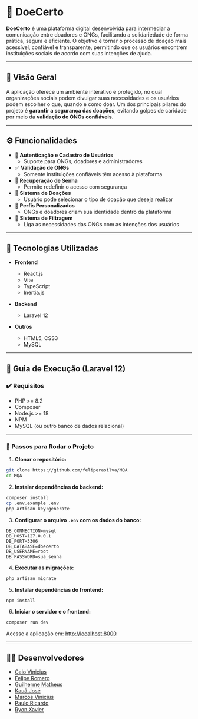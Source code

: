 
# 🎯 DoeCerto

**DoeCerto** é uma plataforma digital desenvolvida para intermediar a comunicação entre doadores e ONGs, facilitando a solidariedade de forma prática, segura e eficiente. O objetivo é tornar o processo de doação mais acessível, confiável e transparente, permitindo que os usuários encontrem instituições sociais de acordo com suas intenções de ajuda.

---

## 📌 Visão Geral

A aplicação oferece um ambiente interativo e protegido, no qual organizações sociais podem divulgar suas necessidades e os usuários podem escolher o que, quando e como doar. Um dos principais pilares do projeto é **garantir a segurança das doações**, evitando golpes de caridade por meio da **validação de ONGs confiáveis**.

---

## ⚙️ Funcionalidades

- 🔐 **Autenticação e Cadastro de Usuários**
  - Suporte para ONGs, doadores e administradores
- ✅ **Validação de ONGs**
  - Somente instituições confiáveis têm acesso à plataforma
- 🔑 **Recuperação de Senha**
  - Permite redefinir o acesso com segurança
- 🎁 **Sistema de Doações**
  - Usuário pode selecionar o tipo de doação que deseja realizar
- 👤 **Perfis Personalizados**
  - ONGs e doadores criam sua identidade dentro da plataforma
- 🧭 **Sistema de Filtragem**
  - Liga as necessidades das ONGs com as intenções dos usuários

---

## 🧰 Tecnologias Utilizadas

- **Frontend**
  - React.js
  - Vite
  - TypeScript
  - Inertia.js

- **Backend**
  - Laravel 12

- **Outros**
  - HTML5, CSS3
  - MySQL

---

## 🚀 Guia de Execução (Laravel 12)

### ✔️ Requisitos

- PHP >= 8.2
- Composer
- Node.js >= 18
- NPM
- MySQL (ou outro banco de dados relacional)

---

### 🔧 Passos para Rodar o Projeto

1. **Clonar o repositório:**

```bash
git clone https://github.com/feliperasilva/MQA
cd MQA
```

2. **Instalar dependências do backend:**

```bash
composer install
cp .env.example .env
php artisan key:generate
```

3. **Configurar o arquivo `.env` com os dados do banco:**

```env
DB_CONNECTION=mysql
DB_HOST=127.0.0.1
DB_PORT=3306
DB_DATABASE=doecerto
DB_USERNAME=root
DB_PASSWORD=sua_senha
```

4. **Executar as migrações:**

```bash
php artisan migrate
```

5. **Instalar dependências do frontend:**

```bash
npm install
```

6. **Iniciar o servidor e o frontend:**

```bash
composer run dev
```

Acesse a aplicação em: [http://localhost:8000](http://localhost:8000)

---

## 👨‍💻 Desenvolvedores

- [Caio Vínicius](https://github.com/Vini1227)
- [Felipe Romero](https://github.com/Feliperasilva)
- [Guilherme Matheus](https://github.com/Guilhermemth)
- [Kauã José](https://github.com/Kaua17742)
- [Marcos Vínicius](https://github.com/Marcosvbs11)
- [Paulo Ricardo](https://github.com/Paulorc0)
- [Ryon Xavier](https://github.com/Ryonxl)
